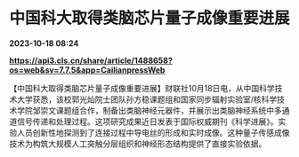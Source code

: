 # 中国科大取得类脑芯片量子成像重要进展

**2023-10-18 08:24**

**https://api3.cls.cn/share/article/1488658?os=web&sv=7.7.5&app=CailianpressWeb**

【中国科大取得类脑芯片量子成像重要进展】财联社10月18日电，从中国科学技术大学获悉，该校郭光灿院士团队孙方稳课题组和国家同步辐射实验室/核科学技术学院邹崇文课题组合作，制备出类脑神经元器件，并展示出类脑神经系统中多通道信号传递和处理过程。这项研究成果近日发表于国际权威期刊《科学进展》。实验人员创新性地探测到了连接过程中导电丝的形成和实时成像。这种量子传感成像技术为构筑大规模人工突触分层组织和神经形态结构提供了直接实验依据。